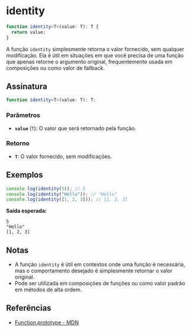 # identity

```typescript
function identity<T>(value: T): T {
  return value;
}
```

A função `identity` simplesmente retorna o valor fornecido, sem qualquer modificação. Ela é útil em situações em que você precisa de uma função que apenas retorne o argumento original, frequentemente usada em composições ou como valor de fallback.

## Assinatura

```typescript
function identity<T>(value: T): T;
```

### Parâmetros

- **`value`** (`T`): O valor que será retornado pela função.

### Retorno

- **`T`**: O valor fornecido, sem modificações.

## Exemplos

```typescript
console.log(identity(5)); // 5
console.log(identity("Hello")); // "Hello"
console.log(identity([1, 2, 3])); // [1, 2, 3]
```

**Saída esperada:**
```
5
"Hello"
[1, 2, 3]
```

## Notas

- A função `identity` é útil em contextos onde uma função é necessária, mas o comportamento desejado é simplesmente retornar o valor original.
- Pode ser utilizada em composições de funções ou como valor padrão em métodos de alta ordem.

## Referências

- [Function.prototype - MDN](https://developer.mozilla.org/en-US/docs/Web/JavaScript/Reference/Global_Objects/Function)